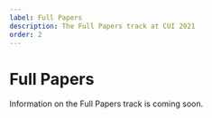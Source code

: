```yaml
---
label: Full Papers
description: The Full Papers track at CUI 2021
order: 2
---
```


# Full Papers

Information on the Full Papers track is coming soon.